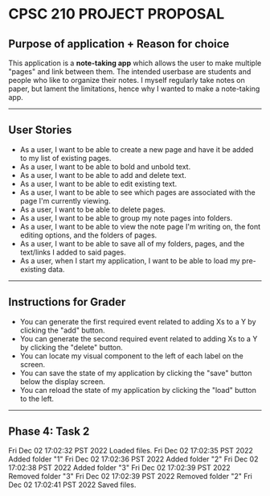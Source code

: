 # CPSC 210 PROJECT PROPOSAL

## Purpose of application + Reason for choice

This application is a **note-taking app** which allows the user to make multiple "pages" and link between
them. The intended userbase are students and people who like to organize their notes. I myself regularly
take notes on paper, but lament the limitations, hence why I wanted to make a note-taking app.

---
## User Stories

- As a user, I want to be able to create a new page and have it be added to my list of existing pages.
- As a user, I want to be able to bold and unbold text.
- As a user, I want to be able to add and delete text.
- As a user, I want to be able to edit existing text.
- As a user, I want to be able to see which pages are associated with the page I'm currently viewing.
- As a user, I want to be able to delete pages.
- As a user, I want to be able to group my note pages into folders.
- As a user, I want to be able to view the note page I'm writing on, the font editing options, and the folders of pages.
- As a user, I want to be able to save all of my folders, pages, and the text/links I added to said pages.
- As a user, when I start my application, I want to be able to load my pre-existing data.

---
## Instructions for Grader

- You can generate the first required event related to adding Xs to a Y by clicking the "add" button.
- You can generate the second required event related to adding Xs to a Y by clicking the "delete" button.
- You can locate my visual component to the left of each label on the screen.
- You can save the state of my application by clicking the "save" button below the display screen.
- You can reload the state of my application by clicking the "load" button to the left.

---
## Phase 4: Task 2
Fri Dec 02 17:02:32 PST 2022
Loaded files.
Fri Dec 02 17:02:35 PST 2022
Added folder "1"
Fri Dec 02 17:02:36 PST 2022
Added folder "2"
Fri Dec 02 17:02:38 PST 2022
Added folder "3"
Fri Dec 02 17:02:39 PST 2022
Removed folder "3"
Fri Dec 02 17:02:39 PST 2022
Removed folder "2"
Fri Dec 02 17:02:41 PST 2022
Saved files.